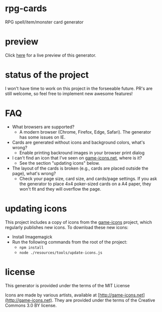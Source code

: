 rpg-cards
=========

RPG spell/item/monster card generator

preview
=======

Click [here](https://newbacca.github.io/rpg-cards/generator/generate.html) for a live preview of this generator.

status of the project
=====================

I won't have time to work on this project in the forseeable future.
PR's are still welcome, so feel free to implement new awesome features!

FAQ
=====================

- What browsers are supported?
  - A modern browser (Chrome, Firefox, Edge, Safari). The generator has some issues on IE.
- Cards are generated without icons and background colors, what's wrong?
  - Enable printing backround images in your browser print dialog
- I can't find an icon that I've seen on [game-icons.net](http://game-icons.net), where is it?
  - See the section "updating icons" below.
- The layout of the cards is broken (e.g., cards are placed outside the page), what's wrong?
  - Check your page size, card size, and cards/page settings. If you ask the generator to place 4x4 poker-sized cards on a A4 paper, they won't fit and they will overflow the page.

updating icons
==============

This project includes a copy of icons from the [game-icons](http://game-icons.net) project,
which regularly publishes new icons.
To download these new icons:

- Install Imagemagick
- Run the following commands from the root of the project:
  - `npm install`
  - `node ./resources/tools/update-icons.js`


license
=======

This generator is provided under the terms of the MIT License

Icons are made by various artists, available at [http://game-icons.net](http://game-icons.net).
They are provided under the terms of the Creative Commons 3.0 BY license.
